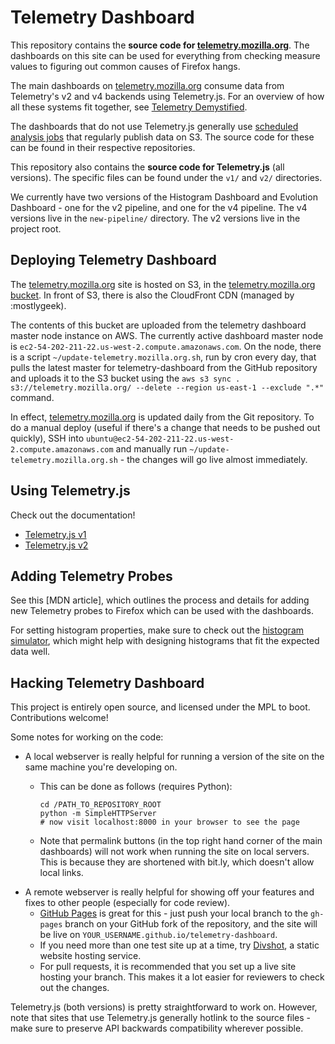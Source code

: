 Telemetry Dashboard
===================

This repository contains the **source code for [telemetry.mozilla.org](http://telemetry.mozilla.org)**. The dashboards on this site can be used for everything from checking measure values to figuring out common causes of Firefox hangs.

The main dashboards on [telemetry.mozilla.org](http://telemetry.mozilla.org) consume data from Telemetry's v2 and v4 backends using Telemetry.js. For an overview of how all these systems fit together, see [Telemetry Demystified](http://anthony-zhang.me/blog/telemetry-demystified/).

The dashboards that do not use Telemetry.js generally use [scheduled analysis jobs](http://telemetry-dash.mozilla.org/) that regularly publish data on S3. The source code for these can be found in their respective repositories.

This repository also contains the **source code for Telemetry.js** (all versions). The specific files can be found under the `v1/` and `v2/` directories.

We currently have two versions of the Histogram Dashboard and Evolution Dashboard - one for the v2 pipeline, and one for the v4 pipeline. The v4 versions live in the `new-pipeline/` directory. The v2 versions live in the project root.

Deploying Telemetry Dashboard
-----------------------------

The [telemetry.mozilla.org](http://telemetry.mozilla.org) site is hosted on S3, in the [telemetry.mozilla.org bucket](https://console.aws.amazon.com/s3/home#&bucket=telemetry.mozilla.org). In front of S3, there is also the CloudFront CDN (managed by :mostlygeek).

The contents of this bucket are uploaded from the telemetry dashboard master node instance on AWS. The currently active dashboard master node is `ec2-54-202-211-22.us-west-2.compute.amazonaws.com`. On the node, there is a script `~/update-telemetry.mozilla.org.sh`, run by cron every day, that pulls the latest master for telemetry-dashboard from the GitHub repository and uploads it to the S3 bucket using the `aws s3 sync . s3://telemetry.mozilla.org/ --delete --region us-east-1 --exclude ".*"` command.

In effect, [telemetry.mozilla.org](http://telemetry.mozilla.org) is updated daily from the Git repository. To do a manual deploy (useful if there's a change that needs to be pushed out quickly), SSH into `ubuntu@ec2-54-202-211-22.us-west-2.compute.amazonaws.com` and manually run `~/update-telemetry.mozilla.org.sh` - the changes will go live almost immediately.

Using Telemetry.js
------------------

Check out the documentation!

* [Telemetry.js v1](http://telemetry.mozilla.org/docs.html)
* [Telemetry.js v2](https://github.com/mozilla/telemetry-dashboard/blob/master/v2/doc.md)

Adding Telemetry Probes
-----------------------

See this [MDN article], which outlines the process and details for adding new Telemetry probes to Firefox which can be used with the dashboards.

For setting histogram properties, make sure to check out the [histogram simulator](http://telemetry.mozilla.org/histogram-simulator/), which might help with designing histograms that fit the expected data well.

Hacking Telemetry Dashboard
---------------------------

This project is entirely open source, and licensed under the MPL to boot. Contributions welcome!

Some notes for working on the code:

* A local webserver is really helpful for running a version of the site on the same machine you're developing on.
  * This can be done as follows (requires Python):

        cd /PATH_TO_REPOSITORY_ROOT
        python -m SimpleHTTPServer
        # now visit localhost:8000 in your browser to see the page

  * Note that permalink buttons (in the top right hand corner of the main dashboards) will not work when running the site on local servers. This is because they are shortened with bit.ly, which doesn't allow local links.
* A remote webserver is really helpful for showing off your features and fixes to other people (especially for code review).
  * [GitHub Pages](https://pages.github.com/) is great for this - just push your local branch to the `gh-pages` branch on your GitHub fork of the repository, and the site will be live on `YOUR_USERNAME.github.io/telemetry-dashboard`.
  * If you need more than one test site up at a time, try [Divshot](https://divshot.com/), a static website hosting service.
  * For pull requests, it is recommended that you set up a live site hosting your branch. This makes it a lot easier for reviewers to check out the changes.

Telemetry.js (both versions) is pretty straightforward to work on. However, note that sites that use Telemetry.js generally hotlink to the source files - make sure to preserve API backwards compatibility wherever possible.
